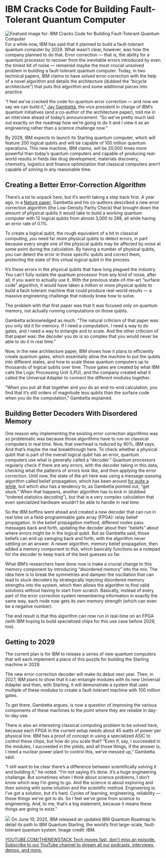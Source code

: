 # IBM Cracks Code for Building Fault-Tolerant Quantum Computer
![Featued image for: IBM Cracks Code for Building Fault-Tolerant Quantum Computer](https://cdn.thenewstack.io/media/2025/06/77d024b2-ibm-quantum-starling-render-2-1024x576.jpg)
For a while now, IBM has said that it planned to build a fault-tolerant quantum computer by 2029. What wasn’t clear, however, was how the company planned to do that. Error correction — that is, the ability for a quantum processor to recover from the inevitable errors introduced by even the tiniest bit of noise — remained maybe the most crucial unsolved problem in building a fault-tolerant quantum computer. Today, in two technical papers, IBM claims to have solved error-correction with the help of a novel algorithm and details the architecture (dubbed the “bicycle architecture”) that puts this algorithm and some additional pieces into practice.

“I feel we’ve cracked the code for quantum error correction — and now we say we can build it,” [Jay Gambetta](https://www.linkedin.com/in/jay-gambetta-a274753a/), the vice president in charge of IBM’s quantum initiatives (and a co-author of the architecture paper), told me in an interview ahead of today’s announcement. “So we’ve pretty much laid out exactly on the roadmap how we’re going to do it and I view it as an engineering rather than a science challenge now.”

By 2029, IBM expects to launch its Starling quantum computer, which will feature 200 logical qubits and will be capable of 100 million quantum operations. This new machine, IBM claims, will be 20,000 times more powerful than today’s quantum computers and capable of producing real-world results in fields like drug development, materials discovery, chemistry, logistics and finance optimization that classical computers aren’t capable of solving in any reasonable time.

## Creating a Better Error-Correction Algorithm
There’s a lot to unpack here, but it’s worth taking a step back first. A year ago, in a [Nature paper](https://www.nature.com/articles/s41586-024-07107-7), Gambetta and his co-authors described a new error correction algorithm (the Low-Density Parity Check) that brought down the amount of physical qubits it would take to build a working quantum computer with 12 logical qubits from almost 3,000 to 288, all while having an error rate of 0.1%.

To create a logical qubit, the rough equivalent of a bit in classical computing, you need far more physical qubits to detect errors, in part because every single one of the physical qubits may be affected by noise at some point during the calculation. By having a number of physical qubits, you can detect the error in those specific qubits and correct them, protecting the state of this virtual logical qubit in the process.

It’s these errors in the physical qubits that have long plagued the industry. You can’t fully isolate the quantum processor from any kind of noise, after all, if you want to actually use it. With the previous state-of-the-art “surface code” algorithm, it would have taken a million or more physical qubits to build a fault-tolerant machine that could produce real-world results — a massive engineering challenge that nobody knew how to solve.

The problem with that first paper was that it was focused only on quantum memory, not actually running computations on those qubits.

Gambetta acknowledged as much. “The natural criticism of that paper was: you only did it for memory. If I need a computation, I need a way to do gates, and I need a way to entangle and to scale. And the other criticism of that paper was: the decoder you do is so complex that you would never be able to do it in real time.”

Now, in the new architecture paper, IBM shows how it plans to efficiently create quantum gates, which essentially allow the machine to put the qubits into different states, and how to scale these quantum computers up to thousands of logical qubits over time. Those gates are created by what IBM calls the Logic Processing Unit (LPU), and the company created what it called the Universal Adapter to connect the different modules together.

“When you put all that together and you do an end-to-end calculation, you find that it’s still orders of magnitude less qubits than the surface code when you do the computation,” Gambetta explained.

## Building Better Decoders With Disordered Memory
One reason why implementing the existing error correction algorithms was so problematic was because those algorithms have to run on classical computers in real time. Now, that overhead is reduced by 90%, IBM says. And that’s maybe the real breakthrough here. To check whether a physical qubit that is part of the overall logical qubit has an error, quantum computers use what is generally called a “decoder.” Quantum processors regularly check if there are any errors, with the decoder taking in this data, checking what the patterns of errors look like, and then applying the error correction. Until now, the state of the art here was using a message-passing algorithm called belief propagation, which has been around [for quite a while](https://arxiv.org/abs/0706.4094), but which also has a tendency to, as Gambetta pointed out, “get stuck.” When that happens, another algorithm has to kick in (dubbed “ordered statistics decoding”), but that is a very complex calculation that even specialized hardware wouldn’t be able to handle in real time.

So the IBM boffins went ahead and created a new decoder that can run in real time on a field-programmable gate array (FPGA): relay belief propagation. In the belief propagation method, different nodes pass messages back and forth, updating the decoder about their “beliefs” about where errors might be in the logical qubit. But as Gambetta said, those beliefs can end up swinging back and forth, with the algorithm never settling on an answer. A newer algorithm, memory belief propagation, then added a memory component to this, which basically functions as a notepad for the decoder to keep track of the best guesses so far.

What IBM’s researchers have done now is make a crucial change to this memory component by introducing “disordered memory” into the mix. The idea here is to break the symmetries and dampen the oscillation that can lead to stuck decoders by strategically injecting disordered memory strengths into the system, which then allows the algorithm to find valid solutions without having to start from scratch. Basically, instead of every part of the error correction system remembering information in exactly the same way, each node now gets its own memory strength (which can even be a negative number).

The end result is that this algorithm can now run in real-time on an FPGA (with IBM hoping to build specialized chips for this use case before 2029, too).

## Getting to 2029
The current plan is for IBM to release a series of new quantum computers that will each implement a piece of this puzzle for building the Starling machine in 2029.

The new error-correction decoder will make its debut next year. Then, in 2027, IBM plans to show that it can entangle modules with its new Universal Adapter and then, with Starling, it will demonstrate a system that uses multiple of these modules to create a fault-tolerant machine with 100 million gates.

To get there, Gambetta argues, is now a question of improving the various components of these machines to the point where they are reliable in day-to-day use.

There is also an interesting classical computing problem to be solved here, because each FPGA in the current setup needs about 45 watts of power per physical line. IBM has a proof of concept in using a specialized ASIC to control these chips, but how do you scale that? “Even if, say, I succeeded in the modules, I succeeded in the yields, and all those things, if the answer is, I need a nuclear power plant to control this, we’ve messed up,” Gambetta said.

“I still want to be clear there’s a difference between scientifically solving it and building it,” he noted. “I’m not saying it’s done. It’s a huge engineering challenge. But sometimes when I think about science problems, I don’t know which way I’m going to go. And the science is about exploring and then solving with some intuition and the scientific method. Engineering is: I’ve got a solution, but it’s hard. Cycles of learning, engineering, reliability — these things we’ve got to do. So I feel we’ve gone from science to engineering. And, to me, that’s a big statement, because it means these things are going to exist.”

![](https://cdn.thenewstack.io/media/2025/06/68fdebab-2025-development-innovation-roadmap-scaled.jpg)
On June 10, 2025, IBM released an updated IBM Quantum Roadmap to detail its path to IBM Quantum Starling, the world’s first large-scale, fault-tolerant quantum system. Image credit: IBM.

[
YOUTUBE.COM/THENEWSTACK
Tech moves fast, don't miss an episode. Subscribe to our YouTube
channel to stream all our podcasts, interviews, demos, and more.
](https://youtube.com/thenewstack?sub_confirmation=1)